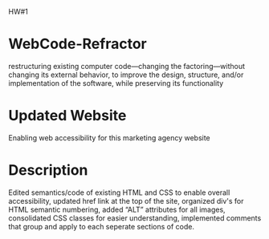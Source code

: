HW#1
# WebCode-Refractor

restructuring existing computer code—changing the factoring—without changing its external behavior, to improve the design, structure, and/or implementation of the software, while preserving its functionality

# Updated Website

Enabling web accessibility for this marketing agency website

# Description

Edited semantics/code of existing HTML and CSS to enable overall accessibility, updated href link at the top of the site, organized div's for HTML semantic numbering, added “ALT” attributes for all images, consolidated CSS classes for easier understanding, implemented comments that group and apply to each seperate sections of code.
